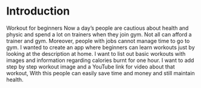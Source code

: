 # Introduction

Workout for beginners
Now a day’s people are cautious about health and physic and spend a lot on trainers when they join gym. Not all can afford a trainer and gym. Moreover, people with jobs cannot manage time to go to gym. I wanted to create an app where beginners can learn workouts just by looking at the description at home. I want to list out basic workouts with images and information regarding calories burnt for one hour. I want to add step by step workout image and a YouTube link for video about that workout, With this people can easily save time and money and still maintain health.
